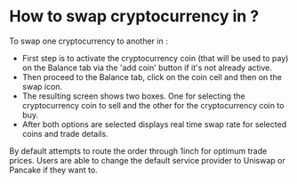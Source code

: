 # How to swap cryptocurrency in ?

To swap one cryptocurrency to another in :

- First step is to activate the cryptocurrency coin (that will be used to pay) on the Balance tab via the 'add coin' button if it's not already active.
- Then proceed to the Balance tab, click on the coin cell and then on the swap icon.
- The resulting screen shows two boxes. One for selecting the cryptocurrency coin to sell and the other for the cryptocurrency coin to buy.
- After both options are selected displays real time swap rate for selected coins and trade details.

By default attempts to route the order through 1inch for optimum trade prices. Users are able to change the default service provider to Uniswap or Pancake if they want to.
